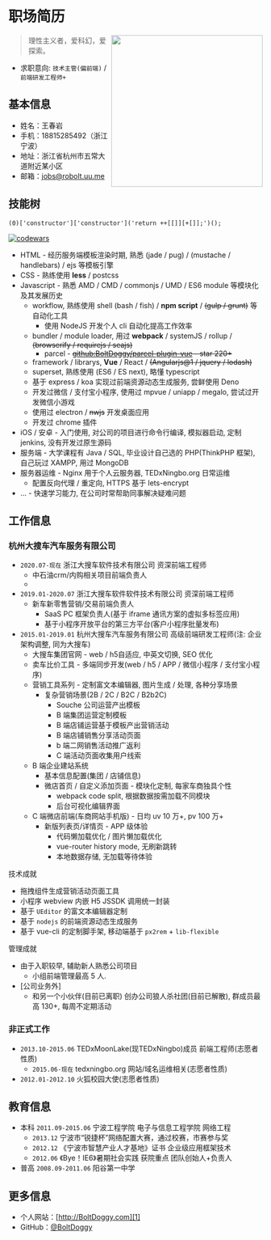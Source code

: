 # 职场简历

<img src="http://img.souche.com/f2e/ee655c3a87e314888f5478d70082f73f.jpg" align="right" width="300">

> 理性主义者，爱科幻，爱探索。

* 求职意向: `技术主管(偏前端)` / `前端研发工程师+`

## 基本信息

* 姓名：王春岩
* 手机：18815285492（浙江宁波）
* 地址：浙江省杭州市五常大道附近某小区
* 邮箱：jobs@robolt.uu.me

## 技能树

```
(0)['constructor']['constructor']('return ++[[]][+[]];')();
```

[![codewars](https://www.codewars.com/users/Bolt/badges/micro)](https://www.codewars.com/users/Bolt)

* HTML - 经历服务端模板渲染时期, 熟悉 (jade / pug) / (mustache / handlebars) / ejs 等模板引擎
* CSS - 熟练使用 __less__ / postcss
* Javascript - 熟悉 AMD / CMD / commonjs / UMD / ES6 module 等模块化及其发展历史
	* workflow, 熟练使用 shell (bash / fish) / __npm script__ / ~~(gulp / grunt)~~ 等自动化工具
		* 使用 NodeJS 开发个人 cli 自动化提高工作效率
	* bundler / module loader, 用过 __webpack__ / systemJS / rollup / ~~(browserify / requirejs / seajs)~~
		* parcel - ~~[github:BoltDoggy/parcel-plugin-vue](https://github.com/BoltDoggy/parcel-plugin-vue) - star 220+~~
	* framework / librarys, __Vue__ / React / ~~(Angularjs@1 / jquery / lodash)~~
	* superset, 熟练使用 (ES6 / ES next), 略懂 typescript
	* 基于 express / koa 实现过前端资源动态生成服务, 尝鲜使用 Deno
	* 开发过微信 / 支付宝小程序, 使用过 mpvue / uniapp / megalo, 尝试过开发微信小游戏
	* 使用过 electron / ~~nwjs~~ 开发桌面应用
	* 开发过 chrome 插件
* iOS / 安卓 - 入门使用, 对公司的项目进行命令行编译, 模拟器启动, 定制 jenkins, 没有开发过原生源码
* 服务端 - 大学课程有 Java / SQL, 毕业设计自己选的 PHP(ThinkPHP 框架), 自己玩过 XAMPP, 用过 MongoDB
* 服务器运维 - Nginx 用于个人云服务器, TEDxNingbo.org 日常运维
	* 配置反向代理 / 重定向, HTTPS 基于 lets-encrypt
* ... - 快速学习能力, 在公司时常帮助同事解决疑难问题

## 工作信息

### 杭州大搜车汽车服务有限公司

* `2020.07-现在` 浙江大搜车软件技术有限公司 资深前端工程师
	* 中石油crm/内购相关项目前端负责人
	*
* `2019.01-2020.07` 浙江大搜车软件软件技术有限公司 资深前端工程师
	* 新车新零售营销/交易前端负责人
		* SaaS PC 框架负责人(基于 iframe 通讯方案的虚拟多标签应用)
		* 基于小程序开放平台的第三方平台(客户小程序批量发布)
* `2015.01-2019.01` 杭州大搜车汽车服务有限公司 高级前端研发工程师(注: 企业架构调整, 同为大搜车)
	* 大搜车集团官网 - web / h5自适应, 中英文切换, SEO 优化
	* 卖车比价工具 - 多端同步开发(web / h5 / APP / 微信小程序 / 支付宝小程序)
	* 营销工具系列 - 定制富文本编辑器, 图片生成 / 处理, 各种分享场景
		* 复杂营销场景(2B / 2C / B2C / B2b2C)
			* Souche 公司运营产出模板
			* B 端集团运营定制模板
			* B 端店铺运营基于模板产出营销活动
			* B 端店铺销售分享活动页面
			* b 端二网销售活动推广返利
			* C 端活动页面收集用户线索
	* B 端企业建站系统
		* 基本信息配置(集团 / 店铺信息)
		* 微店首页 / 自定义添加页面 - 模块化定制, 每家车商独具个性
			* webpack code split, 根据数据按需加载不同模块
			* 后台可视化编辑界面
	* C 端微店前端(车商网站手机版) - 日均 uv 10 万+, pv 100 万+
		* 新版列表页/详情页 - APP 级体验
			* 代码懒加载优化 / 图片懒加载优化
			* vue-router history mode, 无刷新跳转
			* 本地数据存储, 无加载等待体验

技术成就

* 拖拽组件生成营销活动页面工具
* 小程序 webview 内嵌 H5 JSSDK 调用统一封装
* 基于 `UEditor` 的富文本编辑器定制
* 基于 `nodejs` 的前端资源动态生成服务
* 基于 vue-cli 的定制脚手架, 移动端基于 `px2rem` + `lib-flexible`

管理成就

* 由于入职较早, 辅助新人熟悉公司项目
	* 小组前端管理最高 5 人.
* [公司业务外]
	* 和另一个小伙伴(目前已离职) 创办公司狼人杀社团(目前已解散), 群成员最高 130+, 每周不定期活动

### 非正式工作

* `2013.10-2015.06` TEDxMoonLake(现TEDxNingbo)成员 前端工程师(志愿者性质)
	* `2015.06-现在` tedxningbo.org 网站/域名运维相关(志愿者性质)
* `2012.01-2012.10` 火狐校园大使(志愿者性质)

## 教育信息

* 本科 `2011.09-2015.06` 宁波工程学院 电子与信息工程学院 网络工程
	* `2013.12` 宁波市“锐捷杯”网络配置大赛，通过校赛，市赛参与奖
	* `2012.12` 《宁波市智慧产业人才基地》证书 企业级应用框架技术
	* `2012.06` 《Bye！IE6》暑期社会实践 获院重点 团队创始人+负责人
* 普高 `2008.09-2011.06` 阳谷第一中学

## 更多信息

* 个人网站：[http://BoltDoggy.com][1]
* GitHub：[@BoltDoggy][3]



[1]: http://boltdoggy.com "BoltDoggy.com"
[3]: http://github.com/BoltDoggy "Bolt"
